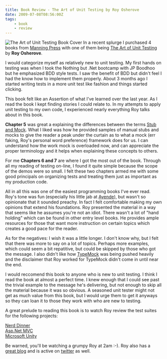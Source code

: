 ```yaml
---
title: Book Review - The Art of Unit Testing by Roy Osherove
date: 2009-07-08T08:56:00Z
tags:
    - book
    - review
---
```

![The Art of Unit Testing Book Cover](http://www.manning.com/osherove/osherove_cover150.jpg)
In a recent splurge I purchased 4 books from [Manning Press](http://www.manning.com/) with one of them being [The Art of Unit Testing](http://www.manning.com/osherove/) by **Roy Osherove**.

I would categorize myself as relatively new to unit testing. My first hands on testing was when I took the Nothing but .Net bootcamp with JP Boodhoo but he emphasized BDD style tests. I saw the benefit of BDD but didn't feel I had the know how to implement them properly. About 3 months ago I started writing tests in a more unit test like fashion and things started clicking.

This book felt like an Assertion of what I've learned over the last year. As I read the book I kept finding stories I could relate to. In my attempts to apply unit testing to my own code, I experienced nearly everything Roy talks about in this book. 

**Chapter 5** was great a explaining the differences between the terms [Stub and Mock](http://www.martinfowler.com/articles/mocksArentStubs.html). What I liked was how he provided samples of manual stubs and mocks to give the reader a peak under the curtain as to what a mock (err faking, Roy's personal word preference) framework does for us. I can understand how the work mock is overloaded now, and can appreciate the proper terminology and it helps when explaining these concepts to others.

For me **Chapters 6 and 7** are where I got the most out of the book. Through all my reading of testing on-line, I found it quite simple because the scope of the demos were so small. I felt these two chapters armed me with some good principals on organizing tests and treating them just as important as my production code.

All in all this was one of the easiest programming books I've ever read. Roy's tone was fun (especially his little jab at [Ayende](http://ayende.com/)), but wasn't so opinionate that it sounded preachy. In fact I felt comfortable making my own opinions that extend his foundations. Roy presented the material in a way that seems like he assumes you're not an idiot. There wasn't a lot of "hand holding" which can be found in other entry level books. He provides ample resources for those that want more instruction on certain topics which creates a good pace for the reader.

As for the negatives: I wish it was a little longer. I don't know why, but I felt that there was more to say on a lot of topics. Perhaps more examples, which could seem a bit repatitive, but could be skipped by those who got the message. I also didn't like how [TypeMock](http://typemock.com/) was being pushed heavily and the disclaimer that Roy worked for TypeMock didn't come in until near the end.

I would reccomend this book to anyone who is new to unit testing. I think I read the book at almost a perfect time. I knew enough that I could see past the trivial example to the message he's delivering, but not enough to skip all the material because it was so obvious. A seasoned unit tester might not get as much value from this book, but I would urge them to get it anyways so they can loan it to those they work with who are new to testing.

A great prelude to reading this book is to watch Roy review the test suites for the following projects:

[Nerd Dinner](http://weblogs.asp.net/rosherove/archive/2009/03/20/test-review-1-nerddinner.aspx) <br />
[Asp.Net MVC](http://weblogs.asp.net/rosherove/archive/2009/03/21/test-review-2-asp-net-mvc-unit-tests.aspx) <br />
[Microsoft Unity](http://weblogs.asp.net/rosherove/archive/2009/03/23/test-review-3-unity.aspx)

Be warned, you'll be watching a grumpy Roy at 2am :-). Roy also has a [great blog](http://osherove.com/blog) and is active on [twitter](http://twitter.com/RoyOsherove) as well.


